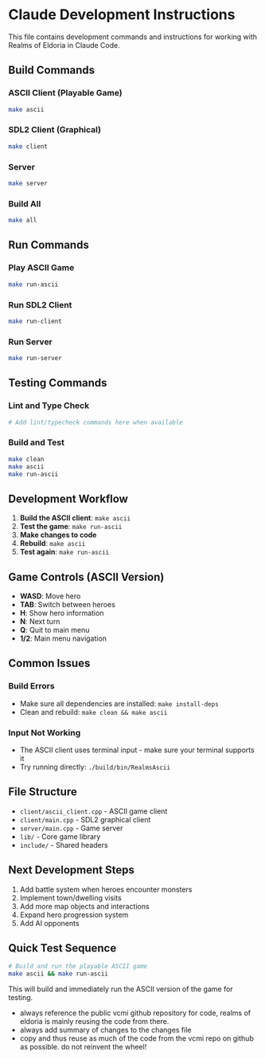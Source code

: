 # Claude Development Instructions

This file contains development commands and instructions for working with Realms of Eldoria in Claude Code.

## Build Commands

### ASCII Client (Playable Game)
```bash
make ascii
```

### SDL2 Client (Graphical)
```bash
make client
```

### Server
```bash
make server
```

### Build All
```bash
make all
```

## Run Commands

### Play ASCII Game
```bash
make run-ascii
```

### Run SDL2 Client
```bash
make run-client
```

### Run Server
```bash
make run-server
```

## Testing Commands

### Lint and Type Check
```bash
# Add lint/typecheck commands here when available
```

### Build and Test
```bash
make clean
make ascii
make run-ascii
```

## Development Workflow

1. **Build the ASCII client**: `make ascii`
2. **Test the game**: `make run-ascii` 
3. **Make changes to code**
4. **Rebuild**: `make ascii`
5. **Test again**: `make run-ascii`

## Game Controls (ASCII Version)

- **WASD**: Move hero
- **TAB**: Switch between heroes
- **H**: Show hero information
- **N**: Next turn
- **Q**: Quit to main menu
- **1/2**: Main menu navigation

## Common Issues

### Build Errors
- Make sure all dependencies are installed: `make install-deps`
- Clean and rebuild: `make clean && make ascii`

### Input Not Working
- The ASCII client uses terminal input - make sure your terminal supports it
- Try running directly: `./build/bin/RealmsAscii`

## File Structure

- `client/ascii_client.cpp` - ASCII game client
- `client/main.cpp` - SDL2 graphical client  
- `server/main.cpp` - Game server
- `lib/` - Core game library
- `include/` - Shared headers

## Next Development Steps

1. Add battle system when heroes encounter monsters
2. Implement town/dwelling visits
3. Add more map objects and interactions
4. Expand hero progression system
5. Add AI opponents

## Quick Test Sequence

```bash
# Build and run the playable ASCII game
make ascii && make run-ascii
```

This will build and immediately run the ASCII version of the game for testing.
- always reference the public vcmi github repository for code, realms of eldoria is mainly reusing the code from there.
- always add summary of changes to the changes file
- copy and thus reuse as much of the code from the vcmi repo on github as possible. do not reinvent the wheel!